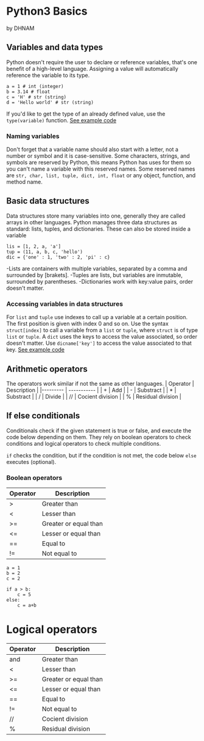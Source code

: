 # Python3 Basics
by DHNAM

## Variables and data types
Python doesn't require the user to declare or reference variables, that's one benefit of a high-level language.
Assigning a value will automatically reference the variable to its type.
```
a = 1 # int (integer)
b = 3.14 # float
c = 'H' # str (string)
d = 'Hello world' # str (string)
```
If you'd like to get the type of an already defined value, use the `type(variable)` function.
[See example code](code/variables.py)

### Naming variables
Don't forget that a variable name should also start with a letter, not a number or symbol and it is case-sensitive. Some characters, strings, and symbols are reserved by Python, this means Python has uses for them so you can't name a variable with this reserved names. Some reserved names are `str, char, list, tuple, dict, int, float` or any object, function, and method name.

## Basic data structures
Data structures store many variables into one, generally they are called arrays in other languages.
Python manages three data structures as standard: lists, tuples, and dictionaries. These can also be stored inside a variable
```
lis = [1, 2, a, 'a'] 
tup = (11, a, b, c, 'hello')
dic = {'one' : 1, 'two' : 2, 'pi' : c}
```
-Lists are containers with multiple variables, separated by a comma and surrounded by \[brakets\].
-Tuples are lists, but variables are inmutable, surrounded by parentheses.
-Dictionaries work with key:value pairs, order doesn't matter.

### Accessing variables in data structures
For `list` and `tuple` use indexes to call up a variable at a certain position. The first position is given with index 0 and so on.
Use the syntax `struct[index]` to call a variable from a `list` or `tuple`, where `struct` is of type `list` or `tuple`.
A `dict` uses the keys to access the value associated, so order doesn't matter. Use `dicname['key']` to access the value associated to that key. 
[See example code](code/datastructures.py)

## Arithmetic operators
The operators work similar if not the same as other languages.
| Operator | Description |
|--------- | ----------- |
| + | Add |
| - | Substract |
| * | Substract |
| / | Divide |
| // | Cocient division |
| % | Residual division |

## If else conditionals
Conditionals check if the given statement is true or false, and execute the code below depending on them. They rely on boolean operators to check conditions and logical operators to check multiple conditions.

`if` checks the condition, but if the condition is not met, the code below `else` executes (optional).

### Boolean operators

| Operator | Description |
|--------- | ----------- |
| > | Greater than |
| < | Lesser than |
| >= | Greater or equal than |
| <= | Lesser or equal than |
| == | Equal to |
| != | Not equal to |

```
a = 1
b = 2
c = 2

if a > b: 
    c = 5
else:
    c = a+b
```
# Logical operators

| Operator | Description |
|--------- | ----------- |
| and | Greater than |
| < | Lesser than |
| >= | Greater or equal than |
| <= | Lesser or equal than |
| == | Equal to |
| != | Not equal to |
| // | Cocient division |
| % | Residual division |






